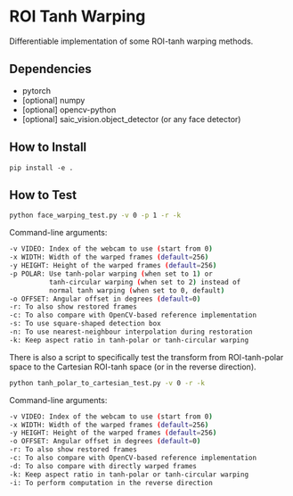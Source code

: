 # ROI Tanh Warping
Differentiable implementation of some ROI-tanh warping methods.

## Dependencies
* pytorch
* \[optional\] numpy
* \[optional\] opencv-python
* \[optional\] saic_vision.object_detector (or any face detector)

## How to Install
`pip install -e .`

## How to Test
```bash
python face_warping_test.py -v 0 -p 1 -r -k
```

Command-line arguments:
``` bash
-v VIDEO: Index of the webcam to use (start from 0)
-x WIDTH: Width of the warped frames (default=256)
-y HEIGHT: Height of the warped frames (default=256)
-p POLAR: Use tanh-polar warping (when set to 1) or 
          tanh-circular warping (when set to 2) instead of 
          normal tanh warping (when set to 0, default)
-o OFFSET: Angular offset in degrees (default=0)
-r: To also show restored frames
-c: To also compare with OpenCV-based reference implementation
-s: To use square-shaped detection box
-n: To use nearest-neighbour interpolation during restoration
-k: Keep aspect ratio in tanh-polar or tanh-circular warping
```

There is also a script to specifically test the transform from ROI-tanh-polar space to the Cartesian ROI-tanh space (or in the reverse direction).

```bash
python tanh_polar_to_cartesian_test.py -v 0 -r -k
```

Command-line arguments:
``` bash
-v VIDEO: Index of the webcam to use (start from 0)
-x WIDTH: Width of the warped frames (default=256)
-y HEIGHT: Height of the warped frames (default=256)
-o OFFSET: Angular offset in degrees (default=0)
-r: To also show restored frames
-c: To also compare with OpenCV-based reference implementation
-d: To also compare with directly warped frames
-k: Keep aspect ratio in tanh-polar or tanh-circular warping
-i: To perform computation in the reverse direction
```
